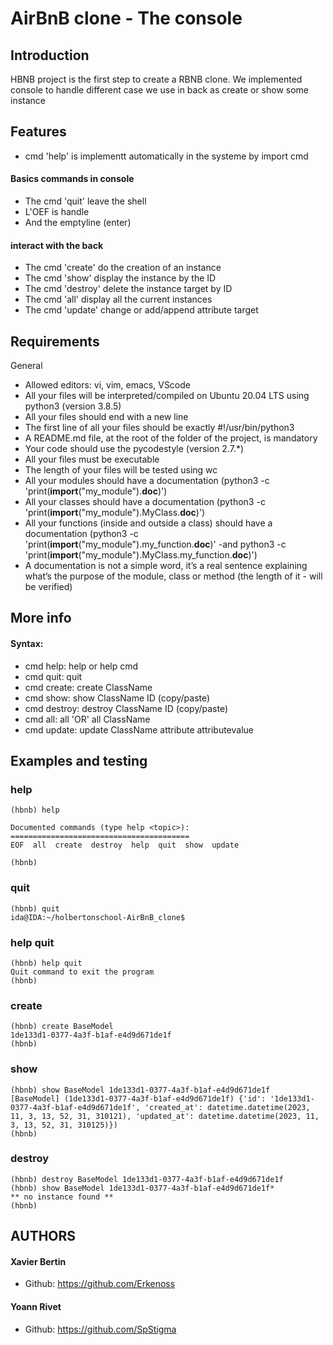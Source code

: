 # AirBnB clone - The console

## Introduction
HBNB project is the first step to create a RBNB clone. We implemented console to handle different case we use in back as create or show some instance

## Features
- cmd 'help' is implementt automatically in the systeme by import cmd

#### Basics commands in console
- The cmd 'quit' leave the shell
- L'OEF is handle
- And the emptyline (enter)

#### interact with the back
- The cmd 'create' do the creation of an instance
- The cmd 'show' display the instance by the ID
- The cmd 'destroy' delete the instance target by ID
- The cmd 'all' display all the current instances
- The cmd 'update' change or add/append attribute target

## Requirements
General

-   Allowed editors: vi, vim, emacs, VScode
-   All your files will be interpreted/compiled on Ubuntu 20.04 LTS using python3 (version 3.8.5)
-   All your files should end with a new line
-   The first line of all your files should be exactly #!/usr/bin/python3
-   A README.md file, at the root of the folder of the project, is mandatory
-   Your code should use the pycodestyle (version 2.7.*)
-   All your files must be executable
-   The length of your files will be tested using wc
-   All your modules should have a documentation (python3 -c 'print(__import__("my_module").__doc__)')
-   All your classes should have a documentation (python3 -c 'print(__import__("my_module").MyClass.__doc__)')
-   All your functions (inside and outside a class) should have a documentation (python3 -c 'print(__import__("my_module").my_function.__doc__)' -and python3 -c 'print(__import__("my_module").MyClass.my_function.__doc__)')
-   A documentation is not a simple word, it’s a real sentence explaining what’s the purpose of the module, class or method (the length of it - will be verified)

## More info
#### Syntax:
- cmd help: help or help cmd
- cmd quit: quit
- cmd create: create ClassName
- cmd show: show ClassName ID (copy/paste)
- cmd destroy: destroy ClassName ID (copy/paste)
- cmd all: all 'OR' all ClassName
- cmd update: update ClassName attribute attributevalue

## Examples and testing
### help
```
(hbnb) help

Documented commands (type help <topic>):
========================================
EOF  all  create  destroy  help  quit  show  update

(hbnb)
```
### quit
```
(hbnb) quit
ida@IDA:~/holbertonschool-AirBnB_clone$
```

### help quit
```
(hbnb) help quit
Quit command to exit the program
(hbnb)
```
### create
```
(hbnb) create BaseModel
1de133d1-0377-4a3f-b1af-e4d9d671de1f
(hbnb)
```
### show
```
(hbnb) show BaseModel 1de133d1-0377-4a3f-b1af-e4d9d671de1f
[BaseModel] (1de133d1-0377-4a3f-b1af-e4d9d671de1f) {'id': '1de133d1-0377-4a3f-b1af-e4d9d671de1f', 'created_at': datetime.datetime(2023, 11, 3, 13, 52, 31, 310121), 'updated_at': datetime.datetime(2023, 11, 3, 13, 52, 31, 310125)})
(hbnb)
```

### destroy
```
(hbnb) destroy BaseModel 1de133d1-0377-4a3f-b1af-e4d9d671de1f
(hbnb) show BaseModel 1de133d1-0377-4a3f-b1af-e4d9d671de1f*
** no instance found **
(hbnb)
```

## AUTHORS
#### Xavier Bertin
- Github: https://github.com/Erkenoss

#### Yoann Rivet
- Github: https://github.com/SpStigma

